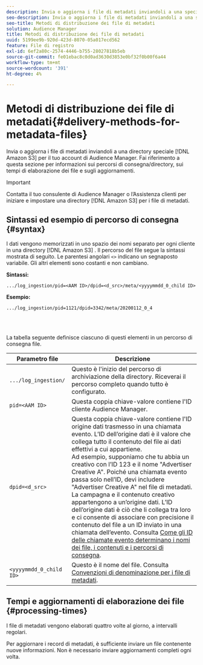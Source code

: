 ```yaml
---
description: Invia o aggiorna i file di metadati inviandoli a una speciale directory Amazon S3 per il tuo account di Audience Manager. Fai riferimento a questa sezione per informazioni sui percorsi di consegna/directory, sui tempi di elaborazione dei file e sugli aggiornamenti.
seo-description: Invia o aggiorna i file di metadati inviandoli a una speciale directory Amazon S3 per il tuo account di Audience Manager. Fai riferimento a questa sezione per informazioni sui percorsi di consegna/directory, sui tempi di elaborazione dei file e sugli aggiornamenti.
seo-title: Metodi di distribuzione dei file di metadati
solution: Audience Manager
title: Metodi di distribuzione dei file di metadati
uuid: 5199ee9b-920d-423d-8070-05a017ecd562
feature: File di registro
exl-id: 6ef2a80c-2574-4446-b755-28027818b5eb
source-git-commit: fe01ebac8c0d0ad3630d3853e0bf32f0b00f6a44
workflow-type: tm+mt
source-wordcount: '391'
ht-degree: 4%

---
```


# Metodi di distribuzione dei file di metadati{#delivery-methods-for-metadata-files}

Invia o aggiorna i file di metadati inviandoli a una directory speciale [!DNL Amazon S3] per il tuo account di Audience Manager. Fai riferimento a questa sezione per informazioni sui percorsi di consegna/directory, sui tempi di elaborazione dei file e sugli aggiornamenti.

>[!IMPORTANT]
>
> Contatta il tuo consulente di Audience Manager o l’Assistenza clienti per iniziare e impostare una directory [!DNL Amazon S3] per i file di metadati.

## Sintassi ed esempio di percorso di consegna {#syntax}

I dati vengono memorizzati in uno spazio dei nomi separato per ogni cliente in una directory [!DNL Amazon S3] . Il percorso del file segue la sintassi mostrata di seguito. Le parentesi angolari `<>` indicano un segnaposto variabile. Gli altri elementi sono costanti e non cambiano.

**Sintassi:**

```
.../log_ingestion/pid=<AAM ID>/dpid=<d_src>/meta/<yyyymmdd_0_child ID>
```

**Esempio:**

```
.../log_ingestion/pid=1121/dpid=3342/meta/20200112_0_4
```

<br> 

La tabella seguente definisce ciascuno di questi elementi in un percorso di consegna file.


| Parametro file | Descrizione |
---------|----------|
| `.../log_ingestion/` | Questo è l&#39;inizio del percorso di archiviazione della directory. Riceverai il percorso completo quando tutto è configurato. |
| `pid=<AAM ID>` | Questa coppia chiave-valore contiene l&#39;ID cliente Audience Manager. |
| `dpid=<d_src>` | Questa coppia chiave-valore contiene l&#39;ID origine dati trasmesso in una chiamata evento. L’ID dell’origine dati è il valore che collega tutto il contenuto del file ai dati effettivi a cui appartiene. </br> Ad esempio, supponiamo che tu abbia un creativo con l’ID 123 e il nome &quot;Advertiser Creative A&quot;. Poiché una chiamata evento passa solo nell’ID, devi includere &quot;Advertiser Creative A&quot; nel file di metadati. La campagna e il contenuto creativo appartengono a un’origine dati. L’ID dell’origine dati è ciò che li collega tra loro e ci consente di associare con precisione il contenuto del file a un ID inviato in una chiamata dell’evento. Consulta [Come gli ID delle chiamate evento determinano i nomi dei file, i contenuti e i percorsi di consegna](/help/using/reporting/audience-optimization-reports/metadata-files-intro/metadata-file-overview.md#how-ids-shape-file-names). |
| `<yyyymmdd_0_child ID>` | Questo è il nome del file. Consulta [Convenzioni di denominazione per i file di metadati](/help/using/reporting/audience-optimization-reports/metadata-files-intro/metadata-file-names.md). |

## Tempi e aggiornamenti di elaborazione dei file {#processing-times}

I file di metadati vengono elaborati quattro volte al giorno, a intervalli regolari.

Per aggiornare i record di metadati, è sufficiente inviare un file contenente nuove informazioni. Non è necessario inviare aggiornamenti completi ogni volta.

